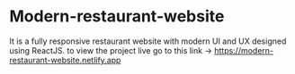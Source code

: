 # Modern-restaurant-website
It is a fully responsive restaurant website with modern UI and UX designed using ReactJS.
to view the project live go to this link -> https://modern-restaurant-website.netlify.app
